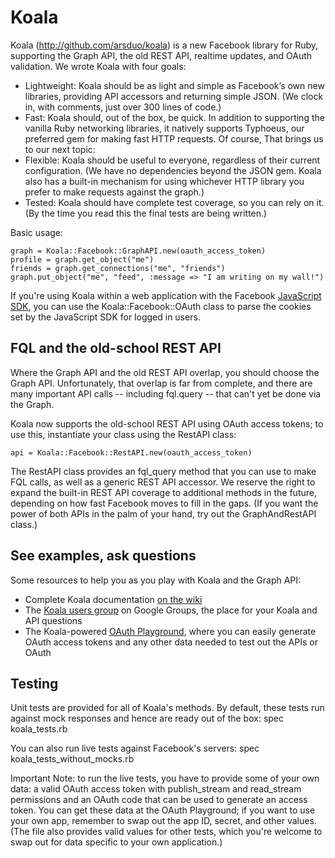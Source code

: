 Koala
====
Koala (<a href="http://github.com/arsduo/koala" target="_blank">http://github.com/arsduo/koala</a>) is a new Facebook library for Ruby, supporting the Graph API, the old REST API, realtime updates, and OAuth validation.  We wrote Koala with four goals: 

* Lightweight: Koala should be as light and simple as Facebook’s own new libraries, providing API accessors and returning simple JSON.  (We clock in, with comments, just over 300 lines of code.)
* Fast: Koala should, out of the box, be quick. In addition to supporting the vanilla Ruby networking libraries, it natively supports Typhoeus, our preferred gem for making fast HTTP requests. Of course, That brings us to our next topic:
* Flexible: Koala should be useful to everyone, regardless of their current configuration.  (We have no dependencies beyond the JSON gem.  Koala also has a built-in mechanism for using whichever HTTP library you prefer to make requests against the graph.)
* Tested: Koala should have complete test coverage, so you can rely on it.  (By the time you read this the final tests are being written.)

Basic usage:

    graph = Koala::Facebook::GraphAPI.new(oauth_access_token)
    profile = graph.get_object("me")
    friends = graph.get_connections("me", "friends")
    graph.put_object("me", "feed", :message => "I am writing on my wall!")

If you're using Koala within a web application with the Facebook
[JavaScript SDK](http://github.com/facebook/connect-js), you can use the Koala::Facebook::OAuth class 
to parse the cookies set by the JavaScript SDK for logged in users.

FQL and the old-school REST API
-----
Where the Graph API and the old REST API overlap, you should choose the Graph API.  Unfortunately, that overlap is far from complete, and there are many important API calls -- including fql.query -- that can't yet be done via the Graph.  

Koala now supports the old-school REST API using OAuth access tokens; to use this, instantiate your class using the RestAPI class:

	api = Koala::Facebook::RestAPI.new(oauth_access_token)

The RestAPI class provides an fql\_query method that you can use to make FQL calls, as well as a generic REST API accessor.  We reserve the right to expand the built-in REST API coverage to additional methods in the future, depending on how fast Facebook moves to fill in the gaps.  (If you want the power of both APIs in the palm of your hand, try out the GraphAndRestAPI class.)

See examples, ask questions
-----
Some resources to help you as you play with Koala and the Graph API:

* Complete Koala documentation <a href="http://wiki.github.com/arsduo/koala/">on the wiki</a>
* The <a href="http://groups.google.com/group/koala-users">Koala users group</a> on Google Groups, the place for your Koala and API questions
* The Koala-powered <a href="http://oauth.twoalex.com" target="_blank">OAuth Playground</a>, where you can easily generate OAuth access tokens and any other data needed to test out the APIs or OAuth

Testing
-----

Unit tests are provided for all of Koala's methods.  By default, these tests run against mock responses and hence are ready out of the box: 
    spec koala_tests.rb

You can also run live tests against Facebook's servers:
    spec koala\_tests\_without\_mocks.rb

Important Note: to run the live tests, you have to provide some of your own data: a valid OAuth access token with publish\_stream and read\_stream permissions and an OAuth code that can be used to generate an access token.  You can get these data at the OAuth Playground; if you want to use your own app, remember to swap out the app ID, secret, and other values.  (The file also provides valid values for other tests, which you're welcome to swap out for data specific to your own application.)